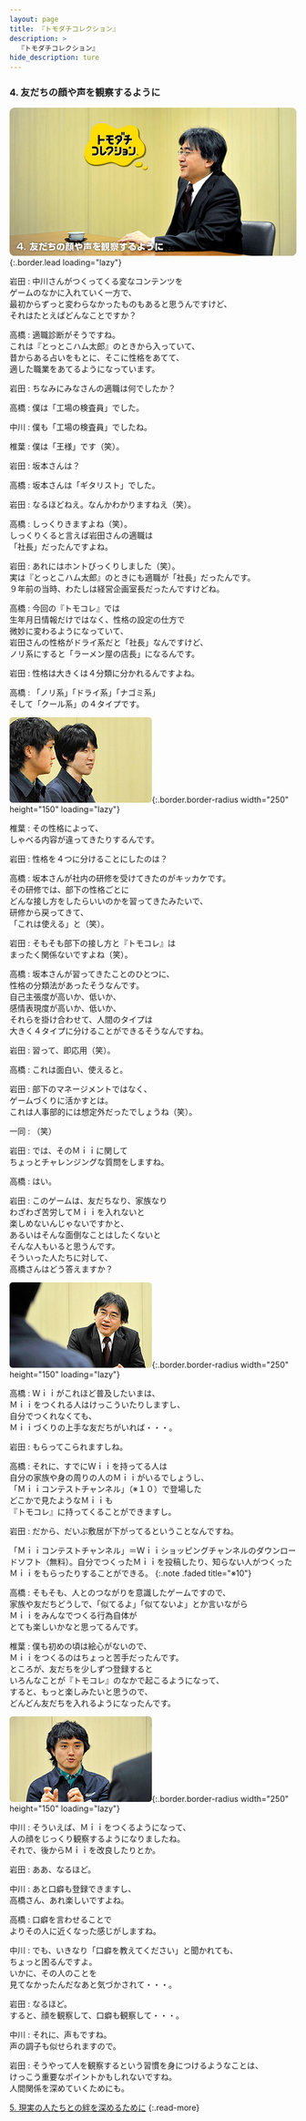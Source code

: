 ```yaml
---
layout: page
title: 『トモダチコレクション』
description: >
  『トモダチコレクション』
hide_description: ture
---
```


### 4. 友だちの顔や声を観察するように

![](/interviews/jp/nds/ccuj/vol1/img/mainvisual4.jpg){:.border.lead loading="lazy"}

岩田
: 中川さんがつくってくる変なコンテンツを<br>ゲームのなかに入れていく一方で、<br>最初からずっと変わらなかったものもあると思うんですけど、<br>それはたとえばどんなことですか？

高橋
: 適職診断がそうですね。<br>これは『とっとこハム太郎』のときから入っていて、<br>昔からある占いをもとに、そこに性格をあてて、<br>適した職業をあてるようになっています。

岩田
: ちなみにみなさんの適職は何でしたか？

高橋
: 僕は「工場の検査員」でした。

中川
: 僕も「工場の検査員」でしたね。

椎葉
: 僕は「王様」です（笑）。

岩田
: 坂本さんは？

高橋
: 坂本さんは「ギタリスト」でした。

岩田
: なるほどねえ。なんかわかりますねえ（笑）。

高橋
: しっくりきますよね（笑）。<br>しっくりくると言えば岩田さんの適職は<br>「社長」だったんですよね。

岩田
: あれにはホントびっくりしました（笑）。<br>実は『とっとこハム太郎』のときにも適職が「社長」だったんです。<br>９年前の当時、わたしは経営企画室長だったんですけどね。

高橋
: 今回の『トモコレ』では<br>生年月日情報だけではなく、性格の設定の仕方で<br>微妙に変わるようになっていて、<br>岩田さんの性格がドライ系だと「社長」なんですけど、<br>ノリ系にすると「ラーメン屋の店長」になるんです。

岩田
: 性格は大きくは４分類に分かれるんですよね。

高橋
: 「ノリ系」「ドライ系」「ナゴミ系」<br>そして「クール系」の４タイプです。

![](/interviews/jp/nds/ccuj/vol1/img/photo12.jpg){:.border.border-radius width="250" height="150" loading="lazy"}

椎葉
: その性格によって、<br>しゃべる内容が違ってきたりするんです。

岩田
: 性格を４つに分けることにしたのは？

高橋
: 坂本さんが社内の研修を受けてきたのがキッカケです。<br>その研修では、部下の性格ごとに<br>どんな接し方をしたらいいのかを習ってきたみたいで、<br>研修から戻ってきて、<br>「これは使える」と（笑）。

岩田
: そもそも部下の接し方と『トモコレ』は<br>まったく関係ないですよね（笑）。

高橋
: 坂本さんが習ってきたことのひとつに、<br>性格の分類法があったそうなんです。<br>自己主張度が高いか、低いか、<br>感情表現度が高いか、低いか、<br>それらを掛け合わせて、人間のタイプは<br>大きく４タイプに分けることができるそうなんですね。

岩田
: 習って、即応用（笑）。

高橋
: これは面白い、使えると。

岩田
: 部下のマネージメントではなく、<br>ゲームづくりに活かすとは。<br>これは人事部的には想定外だったでしょうね（笑）。

一同
: （笑）

岩田
: では、そのＭｉｉに関して<br>ちょっとチャレンジングな質問をしますね。

高橋
: はい。

岩田
: このゲームは、友だちなり、家族なり<br>わざわざ苦労してＭｉｉを入れないと<br>楽しめないんじゃないですかと、<br>あるいはそんな面倒なことはしたくないと<br>そんな人もいると思うんです。<br>そういった人たちに対して、<br>高橋さんはどう答えますか？

![](/interviews/jp/nds/ccuj/vol1/img/photo13.jpg){:.border.border-radius width="250" height="150" loading="lazy"}

高橋
: Ｗｉｉがこれほど普及したいまは、<br>Ｍｉｉをつくれる人はけっこういたりしますし、<br>自分でつくれなくても、<br>Ｍｉｉづくりの上手な友だちがいれば・・・。

岩田
: もらってこられますしね。

高橋
: それに、すでにＷｉｉを持ってる人は<br>自分の家族や身の周りの人のＭｉｉがいるでしょうし、<br>「Ｍｉｉコンテストチャンネル」（※１０）で登場した<br>どこかで見たようなＭｉｉも<br>『トモコレ』に持ってくることができますし。

岩田
: だから、だいぶ敷居が下がってるということなんですね。


「Ｍｉｉコンテストチャンネル」＝Ｗｉｉショッピングチャンネルのダウンロードソフト（無料）。自分でつくったＭｉｉを投稿したり、知らない人がつくったＭｉｉをもらったりすることができる。
{:.note .faded title="※10"}

高橋
: そもそも、人とのつながりを意識したゲームですので、<br>家族や友だちどうしで、「似てるよ」「似てないよ」とか言いながら<br>Ｍｉｉをみんなでつくる行為自体が<br>とても楽しいかなと思ってるんです。

椎葉
: 僕も初めの頃は絵心がないので、<br>Ｍｉｉをつくるのはちょっと苦手だったんです。<br>ところが、友だちを少しずつ登録すると<br>いろんなことが『トモコレ』のなかで起こるようになって、<br>すると、もっと楽しみたいと思うので、<br>どんどん友だちを入れるようになったんです。

![](/interviews/jp/nds/ccuj/vol1/img/photo14.jpg){:.border.border-radius width="250" height="150" loading="lazy"}

中川
: そういえば、Ｍｉｉをつくるようになって、<br>人の顔をじっくり観察するようになりましたね。<br>それで、後からＭｉｉを改良したりとか。

岩田
: ああ、なるほど。

中川
: あと口癖も登録できますし、<br>高橋さん、あれ楽しいですよね。

高橋
: 口癖を言わせることで<br>よりその人に近くなった感じがしますね。

中川
: でも、いきなり「口癖を教えてください」と聞かれても、<br>ちょっと困るんですよ。<br>いかに、その人のことを<br>見てなかったんだなあと気づかされて・・・。

岩田
: なるほど。<br>すると、顔を観察して、口癖も観察して・・・。

中川
: それに、声もですね。<br>声の調子も似せられますので。

岩田
: そうやって人を観察するという習慣を身につけるようなことは、<br>けっこう重要なポイントかもしれないですね。<br>人間関係を深めていくためにも。


[5. 現実の人たちとの絆を深めるために](5.md)
{:.read-more}


